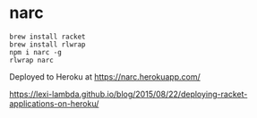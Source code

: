 # narc

```
brew install racket
brew install rlwrap
npm i narc -g
rlwrap narc
```

Deployed to Heroku at https://narc.herokuapp.com/

https://lexi-lambda.github.io/blog/2015/08/22/deploying-racket-applications-on-heroku/


